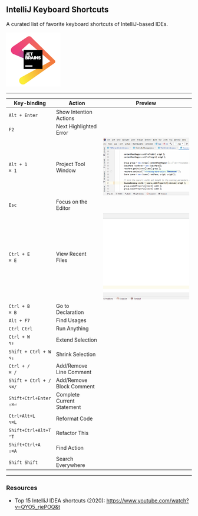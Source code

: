 IntelliJ Keyboard Shortcuts
---

A curated list of favorite keyboard shortcuts of IntelliJ-based IDEs. 

![jet-brains](assets/img/logo-jet-brains.png)

___

| Key-binding                   | Action                     | Preview                                                      |
| ----------------------------- | -------------------------- | ------------------------------------------------------------ |
| `Alt + Enter`                 | Show Intention Actions     |
| `F2`                          | Next Highlighted Error     |
| `Alt + 1`<br>`⌘ 1`            | Project Tool Window        | ![project-tools-window](assets/img/project-tools-window.gif) |
| `Esc`                         | Focus on the Editor        |
| `Ctrl + E`<br>`⌘ E`           | View Recent Files          | ![project-tools-window](assets/img/recent-files.gif)         |
| `Ctrl + B`<br>`⌘ B`           | Go to Declaration          |
| `Alt + F7`                    | Find Usages                |
| `Ctrl Ctrl`                   | Run Anything               |
| `Ctrl + W`  <br> `⌥↑`         | Extend Selection           |
| `Shift + Ctrl + W` <br> `⌥↓`  | Shrink Selection           |
| `Ctrl + /`<br>`⌘ /`           | Add/Remove Line Comment    |
| `Shift + Ctrl + /`<br>`⌥⌘/`   | Add/Remove Block Comment   |
| `Shift+Ctrl+Enter` <br> `⇧⌘⏎` | Complete Current Statement |
| `Ctrl+Alt+L` <br> `⌥⌘L`       | Reformat Code              |
| `Shift+Ctrl+Alt+T` <br> `⌃T`  | Refactor This              |
| `Shift+Ctrl+A` <br> `⇧⌘A`     | Find Action                |
| `Shift Shift`                 | Search Everywhere          |



___

### Resources

* Top 15 IntelliJ IDEA shortcuts (2020): <https://www.youtube.com/watch?v=QYO5_riePOQ&t>
  